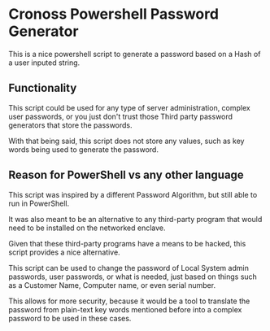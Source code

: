 # Cronoss Powershell Password Generator
This is a nice powershell script to generate a password based on a Hash of a user inputed string.

## Functionality
This script could be used for any type of server administration, complex user passwords, or you just don't trust those Third party password generators that store the passwords.

With that being said, this script does not store any values, such as key words being used to generate the password.

## Reason for PowerShell vs any other language
This script was inspired by a different Password Algorithm, but still able to run in PowerShell. 

It was also meant to be an alternative to any third-party program that would need to be installed on the networked enclave.

Given that these third-party programs have a means to be hacked, this script provides a nice alternative.

This script can be used to change the password of Local System admin passwords, user passwords, or what is needed, just based on things such as a Customer Name, Computer name, or even serial number.

This allows for more security, because it would be a tool to translate the password from plain-text key words mentioned before into a complex password to be used in these cases.
